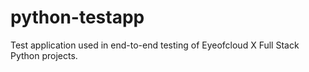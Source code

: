 python-testapp
==============

Test application used in end-to-end testing of Eyeofcloud X Full Stack Python projects.

